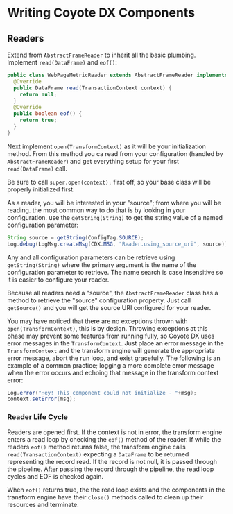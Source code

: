 # Writing Coyote DX Components

## Readers
Extend from `AbstractFrameReader` to inherit all the basic plumbing. Implement `read(DataFrame)`  and `eof()`: 
```java
public class WebPageMetricReader extends AbstractFrameReader implements FrameReader {
  @Override
  public DataFrame read(TransactionContext context) {
    return null;
  }
  @Override
  public boolean eof() {
    return true;
  }
}
```
Next implement `open(TransformContext)` as it will be your initialization method. From this method you ca read from your configuration (handled by `AbstractFrameReader`) and get everything setup for your first `read(DataFrame)` call.

Be sure to call `super.open(context);` first off, so your base class will be properly initialized first.

As a reader, you will be interested in your "source"; from where you will be reading. the most common way to do that is by looking in your configuration. use the `getString(String)` to get the string value of a named configuration parameter:
```java
String source = getString(ConfigTag.SOURCE);
Log.debug(LogMsg.createMsg(CDX.MSG, "Reader.using_source_uri", source));
```
Any and all configuration parameters can be retrieve using `getString(String)` where the primary argument is the name of the configuration parameter to retrieve. The name search is case insensitive so it is easier to configure your reader.

Because all readers need a "source", the `AbstractFrameReader` class has a method to retrieve the "source" configuration property. Just call `getSource()` and you will get the source URI configured for your reader.  

You may have noticed that there are no exceptions thrown with `open(TransformContext)`, this is by design. Throwing exceptions at this phase may prevent some features from running fully, so Coyote DX uses error messages in the `TransformContext`. Just place an error message in the `TransformContext` and the transform engine will generate the appropriate error message, abort the run loop, and exist gracefully. The following is an example of a common practice; logging a more complete error message when the error occurs and echoing that message in the transform context error:  
```java
Log.error("Hey! This component could not initialize - "+msg);
context.setError(msg);
```

### Reader Life Cycle
Readers are opened first. If the context is not in error, the transform engine enters a read loop by checking the `eof()` method of the reader. If while the readers `eof()` method returns false, the transform engine calls `read(TransactionContext)` expecting a `DataFrame` to be returned representing the record read. If the record is not null, it is passed through the pipeline. After passing the record through the pipeline, the read loop cycles and EOF is checked again.

When `eof()` returns true, the the read loop exists and the components in the transform engine have their `close()` methods called to clean up their resources and terminate. 

